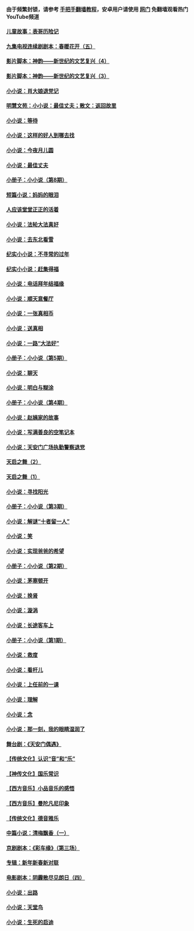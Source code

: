 #### 由于频繁封锁，请参考 [手把手翻墙教程](https://github.com/gfw-breaker/guides/wiki/)，安卓用户请使用 [网门](https://github.com/gfw-breaker/nogfw/blob/master/dl.md?t=07102100) 免翻墙观看热门YouTube频道 

#### [儿童故事：表哥历险记](../pages/328/383535.md?t=07102100) 

#### [九集电视连续剧剧本：春暖花开（五）](../pages/328/275919.md?t=07102100) 

#### [影片脚本：神韵——新世纪的文艺复兴（4）](../pages/328/266089.md?t=07102100) 

#### [影片脚本：神韵——新世纪的文艺复兴（3）](../pages/328/266087.md?t=07102100) 

#### [小小说：肖大娘退党记](../pages/328/239807.md?t=07102100) 

#### [明慧文苑：小小说：最佳丈夫；散文：返回故里](../pages/328/3439.md?t=07102100) 

#### [小小说：等待](../pages/328/223927.md?t=07102100) 

#### [小小说：这样的好人到哪去找](../pages/328/209396.md?t=07102100) 

#### [小小说：今夜月儿圆](../pages/328/193588.md?t=07102100) 

#### [小小说：最佳丈夫](../pages/328/190938.md?t=07102100) 

#### [小册子：小小说（第8期）](../pages/328/188202.md?t=07102100) 

#### [短篇小说：妈妈的眼泪](../pages/328/187712.md?t=07102100) 

#### [人应该堂堂正正的活着](../pages/328/182430.md?t=07102100) 

#### [小小说：法轮大法真好](../pages/328/174669.md?t=07102100) 

#### [小小说：去东北看雪](../pages/328/173882.md?t=07102100) 

#### [纪实小小说：不寻常的过年](../pages/328/173187.md?t=07102100) 

#### [纪实小小说：赶集得福](../pages/328/172652.md?t=07102100) 

#### [小小说：电话拜年结福缘](../pages/328/172533.md?t=07102100) 

#### [小小说：顺天意餐厅](../pages/328/170182.md?t=07102100) 

#### [小小说：一张真相币](../pages/328/169410.md?t=07102100) 

#### [小小说：送真相](../pages/328/166713.md?t=07102100) 

#### [小小说：一路“大法好”](../pages/328/162016.md?t=07102100) 

#### [小册子：小小说（第5期）](../pages/328/161131.md?t=07102100) 

#### [小小说：聊天](../pages/328/159640.md?t=07102100) 

#### [小小说：明白与糊涂](../pages/328/158101.md?t=07102100) 

#### [小册子：小小说（第4期）](../pages/328/158006.md?t=07102100) 

#### [小小说：赵姨家的故事](../pages/328/157843.md?t=07102100) 

#### [小小说：写满善良的空笔记本](../pages/328/157382.md?t=07102100) 

#### [小小说：天安门广场执勤警察退党](../pages/328/156982.md?t=07102100) 

#### [天启之舞（2）](../pages/328/153440.md?t=07102100) 

#### [天启之舞（1）](../pages/328/153439.md?t=07102100) 

#### [小小说：寻找阳光](../pages/328/153065.md?t=07102100) 

#### [小册子：小小说（第3期）](../pages/328/151715.md?t=07102100) 

#### [小小说：解谜“十者留一人”](../pages/328/148967.md?t=07102100) 

#### [小小说：笑](../pages/328/148905.md?t=07102100) 

#### [小小说：实现爸爸的希望](../pages/328/148096.md?t=07102100) 

#### [小册子：小小说（第2期）](../pages/328/147214.md?t=07102100) 

#### [小小说：茅塞顿开](../pages/328/147030.md?t=07102100) 

#### [小小说：换肾](../pages/328/146770.md?t=07102100) 

#### [小小说：漩涡](../pages/328/146683.md?t=07102100) 

#### [小小说：长途客车上](../pages/328/145076.md?t=07102100) 

#### [小册子：小小说（第1期）](../pages/328/143963.md?t=07102100) 

#### [小小说：救度](../pages/328/143927.md?t=07102100) 

#### [小小说：看杆儿](../pages/328/142137.md?t=07102100) 

#### [小小说：上任前的一课](../pages/328/140808.md?t=07102100) 

#### [小小说：理解](../pages/328/140476.md?t=07102100) 

#### [小小说：念](../pages/328/139513.md?t=07102100) 

#### [小小说：那一刻，我的眼睛湿润了](../pages/328/138476.md?t=07102100) 

#### [舞台剧：《天安门偶遇》](../pages/328/117155.md?t=07102100) 

#### [【传统文化】认识“音”和“乐”](../pages/328/108667.md?t=07102100) 

#### [【神传文化】国乐常识](../pages/328/104225.md?t=07102100) 

#### [【西方音乐】小品音乐的感悟](../pages/328/102924.md?t=07102100) 

#### [【西方音乐】曼陀凡尼印象](../pages/328/102922.md?t=07102100) 

#### [【传统文化】德音雅乐](../pages/328/102923.md?t=07102100) 

#### [中篇小说：清梅飘香（一）](../pages/328/101058.md?t=07102100) 

#### [京剧剧本：《彩车缘》（第三场）](../pages/328/96434.md?t=07102100) 

#### [专辑：新年新春新对联](../pages/328/94991.md?t=07102100) 

#### [电影剧本：阴霾散尽见朗日（四）](../pages/328/87081.md?t=07102100) 

#### [小小说：出路](../pages/328/84848.md?t=07102100) 

#### [小小说：天堂鸟](../pages/328/83084.md?t=07102100) 

#### [小小说：生死的启迪](../pages/328/70977.md?t=07102100) 

